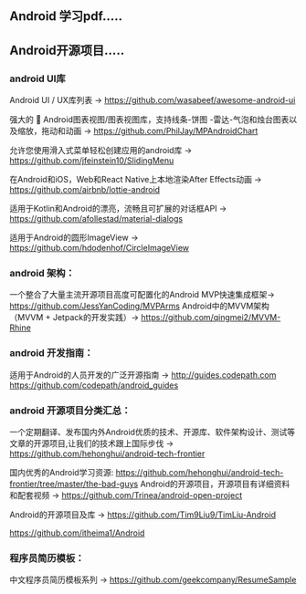 
## Android 学习pdf.....



## Android开源项目.....

### android  UI库
Android UI / UX库列表 ->
 https://github.com/wasabeef/awesome-android-ui

强大的 🚀 Android图表视图/图表视图库，支持线条-饼图 -雷达-气泡和烛台图表以及缩放，拖动和动画 ->
https://github.com/PhilJay/MPAndroidChart

允许您使用滑入式菜单轻松创建应用的android库 ->
https://github.com/jfeinstein10/SlidingMenu

在Android和iOS，Web和React Native上本地渲染After Effects动画 ->
https://github.com/airbnb/lottie-android

适用于Kotlin和Android的漂亮，流畅且可扩展的对话框API -> 
https://github.com/afollestad/material-dialogs



适用于Android的圆形ImageView ->
https://github.com/hdodenhof/CircleImageView

### android 架构：
一个整合了大量主流开源项目高度可配置化的Android MVP快速集成框架->
https://github.com/JessYanCoding/MVPArms
Android中的MVVM架构（MVVM + Jetpack的开发实践）->
https://github.com/qingmei2/MVVM-Rhine

### android  开发指南：
适用于Android的人员开发的广泛开源指南 -> 
http://guides.codepath.com
https://github.com/codepath/android_guides  

### android 开源项目分类汇总：
 一个定期翻译、发布国内外Android优质的技术、开源库、软件架构设计、测试等文章的开源项目,让我们的技术跟上国际步伐 ->
 https://github.com/hehonghui/android-tech-frontier
 
 国内优秀的Android学习资源:
 https://github.com/hehonghui/android-tech-frontier/tree/master/the-bad-guys
 Android的开源项目，开源项目有详细资料和配套视频 ->
 https://github.com/Trinea/android-open-project
 
 Android的开源项目及库 ->
 https://github.com/Tim9Liu9/TimLiu-Android
 
 https://github.com/itheima1/Android


### 程序员简历模板：
中文程序员简历模板系列 ->
https://github.com/geekcompany/ResumeSample




